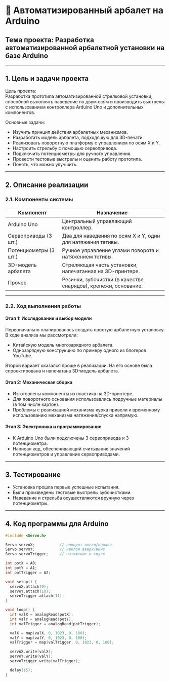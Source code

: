 # 🧾 Автоматизированный арбалет на Arduino

## Тема проекта: Разработка автоматизированной арбалетной установки на базе Arduino

---

## 1. Цель и задачи проекта

Цель проекта:  
Разработка прототипа автоматизированной стрелковой установки, способной выполнять наведение по двум осям и производить выстрелы с использованием контроллера Arduino Uno и дополнительных компонентов.

Основные задачи:

- Изучить принцип действия арбалетных механизмов.
- Разработать модель арбалета, подходящую для 3D-печати.
- Реализовать поворотную платформу с управлением по осям X и Y.
- Настроить стрельбу с помощью сервопривода.
- Подключить потенциометры для ручного управления.
- Провести тестовые выстрелы и оценить работу прототипа.
- Понять, что можно улучшить.

---

## 2. Описание реализации

### 2.1. Компоненты системы

| Компонент            | Назначение                                             |
|----------------------|---------------------------------------------------------|
| Arduino Uno          | Центральный управляющий контроллер.                     |
| Сервоприводы (3 шт.) | Два для наведения по осям X и Y, один для натяжения тетивы. |
| Потенциометры (3 шт.)| Ручное управление углами поворота и натяжением тетивы. |
| 3D-модель арбалета   | Стреляющая часть установки, напечатанная на 3D-принтере. |
| Прочее               | Резинки, зубочистки (в качестве снарядов), крепежи, основание. |

---

### 2.2. Ход выполнения работы

#### Этап 1: Исследование и выбор модели
Первоначально планировалось создать простую арбалетную установку. В ходе анализа мы рассмотрели:
- Китайскую модель многозарядного арбалета.
- Однозарядную конструкцию по примеру одного из блогеров YouTube.

Второй вариант оказался проще в реализации. На его основе была спроектирована и напечатана 3D-модель арбалета.

#### Этап 2: Механическая сборка
- Изготовлены компоненты из пластика на 3D-принтере.
- Для поворотного основания использовались подручные материалы (в том числе картон).
- Проблемы с реализацией механизма курка привели к временному использованию механизма натяжения/спуска напрямую.

#### Этап 3: Электроника и программирование
- К Arduino Uno были подключены 3 сервопривода и 3 потенциометра.
- Написан код, обеспечивающий считывание значений потенциометров и управление сервоприводами.

---

## 3. Тестирование

- Установка прошла первые успешные испытания.
- Были произведены тестовые выстрелы зубочистками.
- Наведение и стрельба осуществляются вручную через потенциометры.

---

## 4. Код программы для Arduino

```cpp
#include <Servo.h>

Servo servoX;           // поворот влево/вправо
Servo servoY;           // наклон вверх/вниз
Servo servoTrigger;     // натяжение и спуск

int potX = A0;
int potY = A1;
int potTrigger = A2;

void setup() {
  servoX.attach(9);
  servoY.attach(10);
  servoTrigger.attach(11);
}

void loop() {
  int valX = analogRead(potX);
  int valY = analogRead(potY);
  int valTrigger = analogRead(potTrigger);

  valX = map(valX, 0, 1023, 0, 180);
  valY = map(valY, 0, 1023, 0, 180);
  valTrigger = map(valTrigger, 0, 1023, 0, 180);

  servoX.write(valX);
  servoY.write(valY);
  servoTrigger.write(valTrigger);

  delay(15);
}
